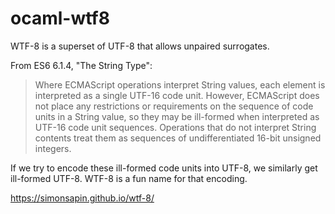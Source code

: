 # ocaml-wtf8

WTF-8 is a superset of UTF-8 that allows unpaired surrogates.

From ES6 6.1.4, "The String Type":

> Where ECMAScript operations interpret String values, each element is
> interpreted as a single UTF-16 code unit. However, ECMAScript does not
> place any restrictions or requirements on the sequence of code units in
> a String value, so they may be ill-formed when interpreted as UTF-16 code
> unit sequences. Operations that do not interpret String contents treat
> them as sequences of undifferentiated 16-bit unsigned integers.

If we try to encode these ill-formed code units into UTF-8, we similarly
get ill-formed UTF-8. WTF-8 is a fun name for that encoding.

https://simonsapin.github.io/wtf-8/
